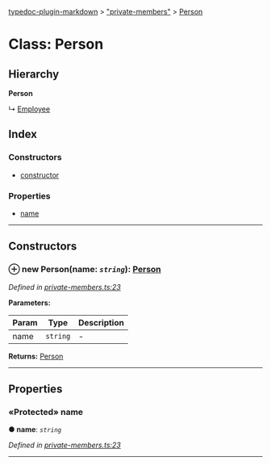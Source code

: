 [typedoc-plugin-markdown](../README.md) > ["private-members"](../modules/_private_members_.md) > [Person](../classes/_private_members_.person.md)



# Class: Person

## Hierarchy

**Person**

↳  [Employee](_private_members_.employee.md)








## Index

### Constructors

* [constructor](_private_members_.person.md#constructor)


### Properties

* [name](_private_members_.person.md#name)



---
## Constructors
<a id="constructor"></a>


### ⊕ **new Person**(name: *`string`*): [Person](_private_members_.person.md)


*Defined in [private-members.ts:23](https://github.com/tgreyjs/typedoc-plugin-markdown/blob/bb94e89/tests/src/private-members.ts#L23)*



**Parameters:**

| Param | Type | Description |
| ------ | ------ | ------ |
| name | `string`   |  - |





**Returns:** [Person](_private_members_.person.md)

---


## Properties
<a id="name"></a>

### «Protected» name

**●  name**:  *`string`* 

*Defined in [private-members.ts:23](https://github.com/tgreyjs/typedoc-plugin-markdown/blob/bb94e89/tests/src/private-members.ts#L23)*





___


